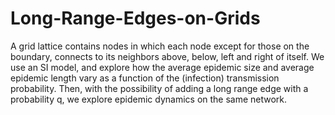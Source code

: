 # Long-Range-Edges-on-Grids
A grid lattice contains nodes in which each node except for those on the boundary, connects to its neighbors above, below, left and right of itself.  We use an SI model, and explore how the average epidemic size and average epidemic length vary as a function of the (infection) transmission probability. Then, with the possibility of adding a long range edge with a probability q, we explore epidemic dynamics on the same network.
